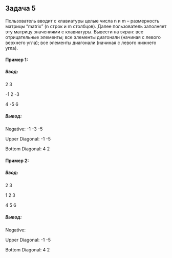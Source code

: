 ## Задача 5

Пользователь вводит с клавиатуры целые числа n и m – размерность матрицы “matrix” (n строк и m столбцов). Далее пользователь заполняет эту матрицу значениями с клавиатуры. 
Вывести на экран: 
все отрицательные элементы; 
все элементы диагонали (начиная с левого верхнего угла);
все элементы диагонали (начиная с левого нижнего угла).


#### Пример 1:

##### Ввод:

2 3

-1  2 -3

 4 -5  6

##### Вывод:

Negative: -1 -3 -5

Upper Diagonal: -1 -5

Bottom Diagonal: 4 2


#### Пример 2:

##### Ввод:

2 3

1 2 3

4 5  6

##### Вывод:

Negative:

Upper Diagonal: -1 -5

Bottom Diagonal: 4 2